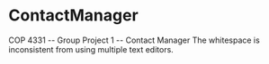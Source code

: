 # ContactManager
COP 4331 -- Group Project 1 -- Contact Manager
The whitespace is inconsistent from using multiple text editors.
